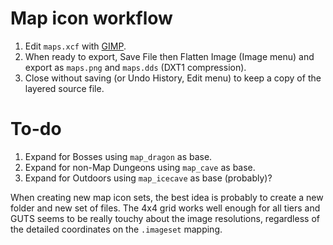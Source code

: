 # Map icon workflow

1. Edit `maps.xcf` with [GIMP](https://www.gimp.org/).
2. When ready to export, Save File then Flatten Image (Image menu) and export as `maps.png` and `maps.dds` (DXT1 compression).
3. Close without saving (or Undo History, Edit menu) to keep a copy of the layered source file. 

# To-do

1. Expand for Bosses using `map_dragon` as base.
2. Expand for non-Map Dungeons using `map_cave` as base.
3. Expand for Outdoors using `map_icecave` as base (probably)?

When creating new map icon sets, the best idea is probably to create a new folder and new set of files. The 4x4 grid works well enough for all tiers and GUTS seems to be really touchy about the image resolutions, regardless of the detailed coordinates on the `.imageset` mapping.
